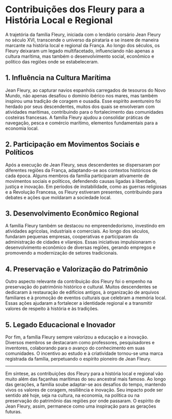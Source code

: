 # Contribuições dos Fleury para a História Local e Regional

A trajetória da família Fleury, iniciada com o lendário corsário Jean Fleury no século XVI, transcende o universo da pirataria e se insere de maneira marcante na história local e regional da França. Ao longo dos séculos, os Fleury deixaram um legado multifacetado, influenciando não apenas a cultura marítima, mas também o desenvolvimento social, econômico e político das regiões onde se estabeleceram.

## 1. Influência na Cultura Marítima

Jean Fleury, ao capturar navios espanhóis carregados de tesouros do Novo Mundo, não apenas desafiou o domínio ibérico nos mares, mas também inspirou uma tradição de coragem e ousadia. Esse espírito aventureiro foi herdado por seus descendentes, muitos dos quais se envolveram com atividades marítimas, contribuindo para o fortalecimento das comunidades costeiras francesas. A família Fleury ajudou a consolidar práticas de navegação, pesca e comércio marítimo, elementos fundamentais para a economia local.

## 2. Participação em Movimentos Sociais e Políticos

Após a execução de Jean Fleury, seus descendentes se dispersaram por diferentes regiões da França, adaptando-se aos contextos históricos de cada época. Alguns membros da família participaram ativamente de movimentos sociais e políticos, defendendo causas ligadas à liberdade, justiça e inovação. Em períodos de instabilidade, como as guerras religiosas e a Revolução Francesa, os Fleury estiveram presentes, contribuindo para debates e ações que moldaram a sociedade local.

## 3. Desenvolvimento Econômico Regional

A família Fleury também se destacou no empreendedorismo, investindo em atividades agrícolas, industriais e comerciais. Ao longo dos séculos, fundaram pequenas empresas, cooperativas e participaram da administração de cidades e vilarejos. Essas iniciativas impulsionaram o desenvolvimento econômico de diversas regiões, gerando empregos e promovendo a modernização de setores tradicionais.

## 4. Preservação e Valorização do Patrimônio

Outro aspecto relevante da contribuição dos Fleury foi o empenho na preservação do patrimônio histórico e cultural. Muitos descendentes se dedicaram à restauração de edifícios antigos, à organização de arquivos familiares e à promoção de eventos culturais que celebram a memória local. Essas ações ajudaram a fortalecer a identidade regional e a transmitir valores de respeito à história e às tradições.

## 5. Legado Educacional e Inovador

Por fim, a família Fleury sempre valorizou a educação e a inovação. Diversos membros se destacaram como professores, pesquisadores e inventores, colaborando para o avanço do conhecimento em suas comunidades. O incentivo ao estudo e à criatividade tornou-se uma marca registrada da família, perpetuando o espírito pioneiro de Jean Fleury.

---

Em síntese, as contribuições dos Fleury para a história local e regional vão muito além das façanhas marítimas do seu ancestral mais famoso. Ao longo das gerações, a família soube adaptar-se aos desafios do tempo, mantendo vivos os valores de coragem, resiliência e inovação. Seu impacto pode ser sentido até hoje, seja na cultura, na economia, na política ou na preservação do patrimônio das regiões por onde passaram. O espírito de Jean Fleury, assim, permanece como uma inspiração para as gerações futuras.